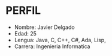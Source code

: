 PERFIL
==============
* Nombre: Javier Delgado
* Edad: 25
* Lengua: Java, C, C++, C#, Ada, Lisp, 
* Carrera: Ingenieria Informatica
